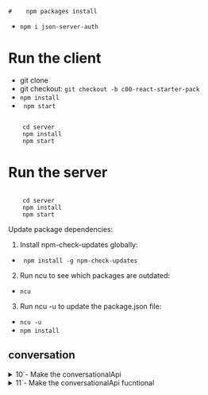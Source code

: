     #    npm packages install 
    
-    `npm i json-server-auth`


# Run the client

-    git clone 
-    git checkout: `git checkout -b c00-react-starter-pack`
-    `npm install`
-    ` npm start`

```shell

    cd server 
    npm install
    npm start

```


#    Run the server

```shell

    cd server 
    npm install
    npm start

```

Update package dependencies:

1. Install npm-check-updates globally:

-   ` npm install -g npm-check-updates`

2. Run ncu to see which packages are outdated:

-    `ncu`

3. Run ncu -u to update the package.json file:

-    `ncu -u`
-  `npm install`


##    conversation


<details>
<summary>10`- Make the conversationalApi </summary> 

```bash


import { apiSlice } from "../api/apiSlice";

const REACT_APP_CONVERSATIONS_PER_PAGE = 5;

export const conversationsApi = apiSlice.injectEndpoints({
  endpoints: (builder) => ({
    getConversatons: builder.query({
      query: (email) =>
        `/conversations?participants_like{email}&_sort=timestamp&_order=desc&_page=1&_limit=${REACT_APP_CONVERSATIONS_PER_PAGE}`,
    }),
  }),
});


export const {useGetConversatonsQuery}=conversationsApi;

```
</details>

<details>
<summary>11`- Make the conversationalApi fucntional </summary> 

- First call the useGetConversatonsQuery hook to the chatItem componet and console.log data
</details>
